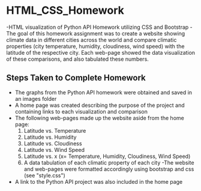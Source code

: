 # HTML_CSS_Homework
-HTML visualization of Python API Homework utilizing CSS and Bootstrap
-The goal of this homework assignment was to create a website showing climate data in different cities across the world and compare climatic properties (city temperature, humidity, cloudiness, wind speed) with the latitude of the respective city. Each web-page showed the data visualization of these comparisons, and also tabulated these numbers.

## Steps Taken to Complete Homework
- The graphs from the Python API homework were obtained and saved in an images folder
- A home page was created describing the purpose of the project and containing links to each visualization and comparison
- The following web-pages made up the website aside from the home page:
    1. Latitude vs. Temperature
    2. Latitude vs. Humidity
    3. Latitude vs. Cloudiness
    4. Latitude vs. Wind Speed
    5. Latitude vs. x (x= Temperature, Humidity, Cloudiness, Wind Speed)
    6. A data tabulation of each climatic property of each city
-The website and web-pages were formatted accordingly using bootstrap and css (see "style.css")
- A link to the Python API project was also included in the home page
